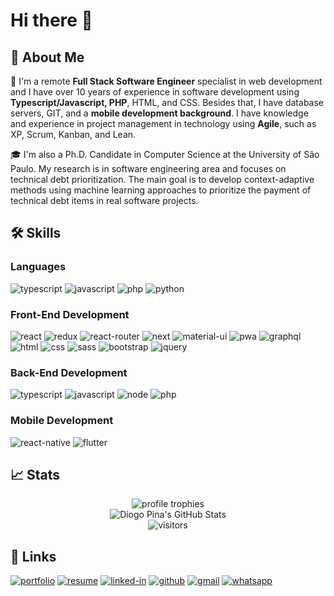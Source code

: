 # Hi there 👋

## 🚀 About Me

🔭 I'm a remote **Full Stack Software Engineer** specialist in web development and I have over 10 years of experience in software development using **Typescript/Javascript, PHP**, HTML, and CSS. Besides that, I have database servers, GIT, and a **mobile development background**. I have knowledge and experience in project management in technology using **Agile**, such as XP, Scrum, Kanban, and Lean.

🎓 I'm also a Ph.D. Candidate in Computer Science at the University of São Paulo. My research is in software engineering area and focuses on technical debt prioritization. The main goal is to develop context-adaptive methods using machine learning approaches to prioritize the payment of technical debt items in real software projects.

## 🛠️ Skills

### Languages

![typescript](https://img.shields.io/badge/TypeScript-3178C6?style=for-the-badge&logo=typescript&logoColor=white)
![javascript](https://img.shields.io/badge/JavaScript-323330?style=for-the-badge&logo=javascript&logoColor=F7DF1E)
![php](https://img.shields.io/badge/PHP-3776AB?style=for-the-badge&logo=php&logoColor=white)
![python](https://img.shields.io/badge/Python-3776AB?style=for-the-badge&logo=python&logoColor=white)

### Front-End Development
![react](https://img.shields.io/badge/React-20232A?style=for-the-badge&logo=react&logoColor=61DAFB)
![redux](https://img.shields.io/badge/Redux-593D88?style=for-the-badge&logo=redux&logoColor=white)
![react-router](https://img.shields.io/badge/React_Router-CA4245?style=for-the-badge&logo=react-router&logoColor=white)
![next](https://img.shields.io/badge/Next-000000?style=for-the-badge&logo=nextdotjs&logoColor=FFFFFF)
![material-ui](https://img.shields.io/badge/Material_UI-0081CB?style=for-the-badge&logo=mui&logoColor=white)
![pwa](https://img.shields.io/badge/Progressive_Web_App-4285F4?style=for-the-badge&logo=googlechrome&logoColor=white)
![graphql](https://img.shields.io/badge/GraphQL-E434AA?style=for-the-badge&logo=graphql&logoColor=white)
![html](https://img.shields.io/badge/HTML5-E34F26?style=for-the-badge&logo=html5&logoColor=white)
![css](https://img.shields.io/badge/CSS3-1572B6?style=for-the-badge&logo=css3&logoColor=white)
![sass](https://img.shields.io/badge/SASS-CC6699?style=for-the-badge&logo=sass&logoColor=white)
![bootstrap](https://img.shields.io/badge/Bootstrap-563D7C?style=for-the-badge&logo=bootstrap&logoColor=white)
![jquery](https://img.shields.io/badge/jQuery-0769AD?style=for-the-badge&logo=jquery&logoColor=white)

### Back-End Development
![typescript](https://img.shields.io/badge/TypeScript-3178C6?style=for-the-badge&logo=typescript&logoColor=white)
![javascript](https://img.shields.io/badge/JavaScript-323330?style=for-the-badge&logo=javascript&logoColor=F7DF1E)
![node](https://img.shields.io/badge/Node.JS-323330?style=for-the-badge&logo=javascript&logoColor=F7DF1E)
![php](https://img.shields.io/badge/PHP-3776AB?style=for-the-badge&logo=php&logoColor=white)


### Mobile Development
![react-native](https://img.shields.io/badge/React%20Native-28B6F6?style=for-the-badge&logo=react-native&logoColor=white)
![flutter](https://img.shields.io/badge/Flutter-28B6F6?style=for-the-badge&logo=flutter&logoColor=white)

## 📈 Stats

<div align="center">
    <img src="https://github-profile-trophy.vercel.app/?username=diogojpina&row=1&column=6&margin-h=8&theme=darkhub&count_private=true&margin-w=15&no-frame=true" alt="profile trophies" />
    <br />
    <img src="https://github-readme-stats.vercel.app/api?username=diogojpina&show_icons=true&hide_border=true" alt="Diogo Pina's GitHub Stats">
    <br />
    <img src="https://visitor-badge.laobi.icu/badge?page_id=diogojpina.diogojpina" alt="visitors">
</div>

## 🔗 Links

[![portfolio](https://img.shields.io/badge/Portfolio-5340ff?style=for-the-badge&logo=Google-chrome&logoColor=white)](https://diogojpina.github.io/)
[![resume](https://img.shields.io/badge/Resume-4285F4?style=for-the-badge&logo=read-the-docs&logoColor=white)](https://diogojpina.github.io/diogo-pina-cv.pdf)
[![linked-in](https://img.shields.io/badge/Linked_In-0077B5?style=for-the-badge&logo=LinkedIn&logoColor=white)](https://www.linkedin.com/in/diogojpina/)
[![github](https://img.shields.io/badge/GitHub-000000?style=for-the-badge&logo=GitHub&logoColor=white)](https://github.com/diogojpina)
[![gmail](https://img.shields.io/badge/Gmail-D14836?style=for-the-badge&logo=Gmail&logoColor=white)](mailto:https://github.com/diogojpina)
[![whatsapp](https://img.shields.io/badge/Whatsapp-5BD466?style=for-the-badge&logo=whatsapp&logoColor=white)](https://api.whatsapp.com/send?phone=+5511966465557&text=Hi!%20I%20saw%20your%20Portfolio.)


<!--
**diogojpina/diogojpina** is a ✨ _special_ ✨ repository because its `README.md` (this file) appears on your GitHub profile.

Here are some ideas to get you started:

- 🔭 I’m currently working on ...
- 🌱 I’m currently learning ...
- 👯 I’m looking to collaborate on ...
- 🤔 I’m looking for help with ...
- 💬 Ask me about ...
- 📫 How to reach me: ...
- 😄 Pronouns: ...
- ⚡ Fun fact: ...
-->
